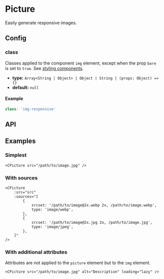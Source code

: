 # Picture

Easily generate responsive images.

## Config

### class

Classes applied to the component `img` element, except when the prop `bare` is set to `true`. See [styling components](/guide/styling-components/).

-   **type:** `Array<String | Object> | Object | String | (props: Object) => {}`
-   **default:** `null`

#### Example

```js
class: 'img-responsive'
```

## API

<Docgen :components="['CPicture']" />

## Examples

### Simplest

```vue
<CPicture src="/path/to/image.jpg" />
```

### With sources

```vue
<CPicture
    :src="src"
    :sources="[
        {
            srcset: '/path/to/image@2x.webp 2x, /path/to/image.webp',
            type: 'image/webp',
        },
        {
            srcset: '/path/to/image@2x.jpg 2x, /path/to/image.jpg',
            type: 'image/jpeg',
        },
    ]"
/>
```

### With additional attributes

Attributes are not applied to the `picture` element but to the `img` element.

```vue
<CPicture src="/path/to/image.jpg" alt="Description" loading="lazy" />
```
